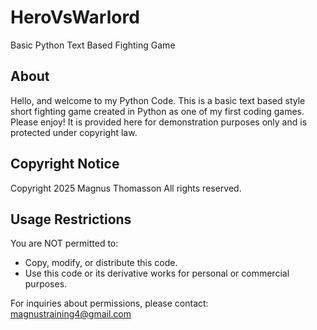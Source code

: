 # HeroVsWarlord
Basic Python Text Based Fighting Game 

## About
Hello, and welcome to my Python Code. 
This is a basic text based style short fighting game created in Python as one of my first coding games. Please enjoy!
It is provided here for demonstration purposes only and is protected under copyright law.  

## Copyright Notice
Copyright 2025 Magnus Thomasson 
All rights reserved.  

## Usage Restrictions
You are NOT permitted to:
- Copy, modify, or distribute this code.
- Use this code or its derivative works for personal or commercial purposes.

For inquiries about permissions, please contact: magnustraining4@gmail.com
